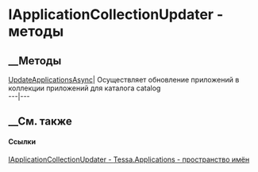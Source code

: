 # IApplicationCollectionUpdater - методы
##  __Методы
[UpdateApplicationsAsync](M_Tessa_Applications_IApplicationCollectionUpdater_UpdateApplicationsAsync.htm)|
Осуществляет обновление приложений в коллекции приложений для каталога catalog  
---|---  
##  __См. также
#### Ссылки
[IApplicationCollectionUpdater -
](T_Tessa_Applications_IApplicationCollectionUpdater.htm)
[Tessa.Applications - пространство имён](N_Tessa_Applications.htm)
